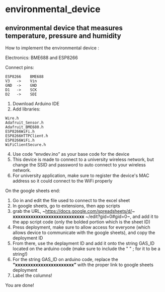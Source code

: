 # environmental_device
## environmental device that measures temperature, pressure and humidity

How to implement the environmental device :

Electronics: BME688 and ESP8266

Connect pins: 
```
ESP8266    BME688
V3   ->    Vin
GND  ->    GND
D1   ->    SCK
D2   ->    SDI
```

1.	Download Arduino IDE
2.	Add libraries:
   ```
Wire.h
Adafruit_Sensor.h
Adafruit_BME680.h
ESP8266WiFi.h
ESP8266HTTPClient.h
ESP8266WiFi.h
WiFiClientSecure.h
```
4.	Use code “envdev.ino” as your base code for the device
5.	This device is made to connect to a university wireless network, but change the SSID and password to auto connect to your wireless network.
6.	For university application, make sure to register the device's MAC address so it could connect to the WiFi properly


On the google sheets end:
1.	Go in and edit the file used to connect to the excel sheet
2.	In google sheets, go to extensions, then app scripts
3.	grab the URL, ~https://docs.google.com/spreadsheets/d/~ **xxxxxxxxxxxxxxxxxxxxxxxxxxxx** ~/edit?gid=0#gid=0~, and add it to the app script code
  	(only the bolded portion which is the sheet ID)
5. Press deployment, make sure to allow access for everyone (which allows device to communicate with the google sheets), and copy the deployment ID
6.	From there, use the deplayment ID and add it onto the string GAS_ID located on the arduino code (make sure to include the " " ; for it to be a string!)
7.	For the string GAS_ID on arduino code, replace the **“xxxxxxxxxxxxxxxxxxxxxxx”** with the proper link to google sheets deployment
8.	Label the columns!

You are done!

